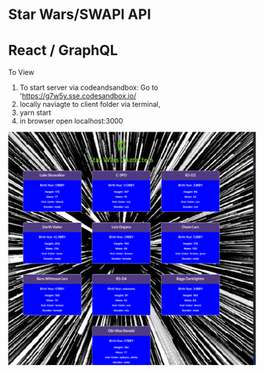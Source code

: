 # Star Wars/SWAPI API
# React / GraphQL

To View
1) To start server via codeandsandbox: Go to 'https://g7w5y.sse.codesandbox.io/
2) locally naviagte to client folder via terminal,
3) yarn start
4) in browser open localhost:3000

<p align="center">
  <img src="/client/public/images/starwars-bg.png" width="800" title="hover text">
</p>

